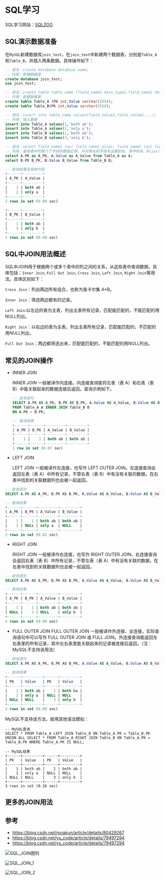 # SQL学习

SQL学习网站：[SQLZOO](https://sqlzoo.net/wiki/SQL_Tutorial)

## SQL演示数据准备

在`MySQL`新建数据库`join_test`，在`join_test`中新建两个数据表，分别是`Table_A`和`Table_B`，并插入两条数据。具体操作如下：

``` sql
-- 语法：create database database_name;
-- 作用：新建数据库
create database join_test;
use join_test;

-- 语法：create table table_name (field_name1 data_type1,field_name2 data_type2,...);
-- 作用：新建数据表
create table Table_A (PK int,Value varchar(255));
create table Table_B(PK int,Value varchar(255));

-- 语法：insert into table_name values(field_value1,field_value2,...);
-- 作用：插入数据
insert into Table_A values(1,'both ab');
insert into Table_A values(2,'only a');
insert into Table_B values(1,'both ab');
insert into Table_B values(3,'only b');
```

``` sql
-- 语法：select field_name1 (as) field_name1_alias, field_name2 (as) field_name2_alias from table_name (as) table_name_alias;
-- 作用：查询表中的某几个字段的数据记录，并对表名和字段名设置别名，其中别名（Alias）的关键字为as,一般可以省略。
select A.PK as A_PK, A.Value as A_Value from Table_A as A;
select B.PK B_PK, B.Value B_Value from Table_B B;

-- 查询结果及具体内容
+------+---------+
| A_PK | A_Value |
+------+---------+
|    1 | both ab |
|    2 | only a  |
+------+---------+
2 rows in set (0.00 sec)

+------+---------+
| B_PK | B_Value |
+------+---------+
|    1 | both ab |
|    3 | only b  |
+------+---------+
2 rows in set (0.00 sec)

```

## SQL中JOIN用法概述

SQL中JOIN用于根据两个或多个表中的列之间的关系，从这些表中查询数据。具体包括：`Inner Join`, `Full Out Join`, `Cross Join`, `Left Join`, `Right Join`等用法。具体区别如下：

`Cross Join`：列出两边所有组合，也称为笛卡尔集 A×B。

`Inner Join`：筛选两边都有的记录。

`Left Join`:以左边的表为主表，列出主表所有记录，匹配能匹配的，不能匹配的用 NULL列出。

`Right Join`：以右边的表为主表，列出主表所有记录，匹配能匹配的，不匹配的用NULL列出。

`Full Out Join`：两边都筛选出来，匹配能匹配的，不能匹配的用NULL列出。

## 常见的JOIN操作

* INNER JOIN

   INNER JOIN 一般被译作内连接。内连接查询能将左表（表 A）和右表（表 B）中能关联起来的数据连接后返回。查询示例如下。
   
  ``` sql
  -- 查询语句
  SELECT A.PK AS A_PK, B.PK AS B_PK, A.Value AS A_Value, B.Value AS B_Value
  FROM Table_A A INNER JOIN Table_B B
  ON A.PK = B.PK;
  
  -- 查询结果
  +------+------+---------+---------+
  | A_PK | B_PK | A_Value | B_Value |
  +------+------+---------+---------+
  |    1 |    1 | both ab | both ab |
  +------+------+---------+---------+
  1 row in set (0.07 sec)
  ```
 
 * LEFT JOIN
 
   LEFT JOIN 一般被译作左连接，也写作 LEFT OUTER JOIN。左连接查询会返回左表（表 A）中所有记录，不管右表（表 B）中有没有关联的数据。在右表中找到的关联数据列也会被一起返回。
   
 ```sql
 -- 查询语句
 SELECT A.PK AS A_PK, B.PK AS B_PK, A.Value AS A_Value, B.Value AS B_Value FROM Table_A A LEFT JOIN Table_B B ON A.PK = B.PK;

 -- 查询结果
 +------+------+---------+---------+
 | A_PK | B_PK | A_Value | B_Value |
 +------+------+---------+---------+
 |    1 |    1 | both ab | both ab |
 |    2 | NULL | only a  | NULL    |
 +------+------+---------+---------+
 2 rows in set (0.02 sec)
 ```
 
* RIGHT JOIN

  RIGHT JOIN 一般被译作右连接，也写作 RIGHT OUTER JOIN。右连接查询会返回右表（表 B）中所有记录，不管左表（表 A）中有没有关联的数据。在左表中找到的关联数据列也会被一起返回。
  
``` sql
-- 查询语句
SELECT A.PK AS A_PK, B.PK AS B_PK, A.Value AS A_Value, B.Value AS B_Value FROM Table_A A RIGHT JOIN Table_B B ON A.PK = B.PK;

-- 查询结果
+------+------+---------+---------+
| A_PK | B_PK | A_Value | B_Value |
+------+------+---------+---------+
|    1 |    1 | both ab | both ab |
| NULL |    3 | NULL    | only b  |
+------+------+---------+---------+
2 rows in set (0.00 sec)
```

* FULL OUTER JOIN
  FULL OUTER JOIN 一般被译作外连接、全连接，实际查询语句中可以写作 FULL OUTER JOIN 或 FULL JOIN。外连接查询能返回左右表里的所有记录，其中左右表里能关联起来的记录被连接后返回。（注：MySQL不支持该用法）
  
 ``` sql
 -- 查询语句
SELECT A.PK AS A_PK, B.PK AS B_PK, A.Value AS A_Value, B.Value AS B_Value FROM Table_A A FULL OUTER JOIN Table_B B ON A.PK = B.PK;
 
 -- 查询结果
+------+---------+------+---------+
| PK   | Value   | PK   | Value   |
+------+---------+------+---------+
|    1 | both ab |    1 | both ba |
|    2 | only a  | NULL | NULL    |
| NULL | NULL    |    3 | only b  |
+------+---------+------+---------+
3 rows in set (0.00 sec)
 ```
 
 MySQL不支持该方法，故用其他语法模拟：
 
 ```
 -- MySQL查询
 SELECT * FROM Table_A LEFT JOIN Table_B ON Table_A.PK = Table_B.PK UNION ALL SELECT * FROM Table_A RIGHT JOIN Table_B ON Table_A.PK = Table_B.PK WHERE Table_A.PK IS NULL;
 
 -- MySQL结果
 +------+---------+------+---------+
| PK   | Value   | PK   | Value   |
+------+---------+------+---------+
|    1 | both ab |    1 | both ab |
|    2 | only a  | NULL | NULL    |
| NULL | NULL    |    3 | only b  |
+------+---------+------+---------+
3 rows in set (0.16 sec)
 
 ```
   
   


## 更多的JOIN用法



## 参考
* https://blog.csdn.net/moakun/article/details/80429267
* https://blog.csdn.net/ys_code/article/details/79497294
* https://blog.csdn.net/ys_code/article/details/79497294

![SQL_JOIN图列](https://img-blog.csdnimg.cn/20181107162131341.jpg?x-oss-process=image/watermark,type_ZmFuZ3poZW5naGVpdGk,shadow_10,text_aHR0cHM6Ly9ibG9nLmNzZG4ubmV0L20wXzM4MDYzMTcy,size_16,color_FFFFFF,t_70)

![SQL_JOIN_1](https://img-blog.csdn.net/20170426144430691?watermark/2/text/aHR0cDovL2Jsb2cuY3Nkbi5uZXQvZnJ5Y24=/font/5a6L5L2T/fontsize/400/fill/I0JBQkFCMA==/dissolve/70/gravity/Center)

![SQL_JOIN_2](https://img-blog.csdn.net/20170426144540551?watermark/2/text/aHR0cDovL2Jsb2cuY3Nkbi5uZXQvZnJ5Y24=/font/5a6L5L2T/fontsize/400/fill/I0JBQkFCMA==/dissolve/70/gravity/Center)

